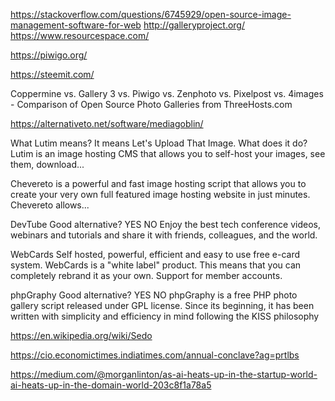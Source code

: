 https://stackoverflow.com/questions/6745929/open-source-image-management-software-for-web
http://galleryproject.org/
https://www.resourcespace.com/

https://piwigo.org/

https://steemit.com/

Coppermine vs. Gallery 3 vs. Piwigo vs. Zenphoto vs. Pixelpost vs. 4images - Comparison of Open Source Photo Galleries from ThreeHosts.com

https://alternativeto.net/software/mediagoblin/

What Lutim means? It means Let's Upload That Image. What does it do? Lutim is an image hosting CMS that allows you to self-host your images, see them, download...

Chevereto is a powerful and fast image hosting script that allows you to create your very own full featured image hosting website in just minutes. Chevereto allows...


DevTube Good alternative? YES NO
Enjoy the best tech conference videos, webinars and tutorials and share it with friends, colleagues, and the world.

WebCards
Self hosted, powerful, efficient and easy to use free e-card system. WebCards is a "white label" product. This means that you can completely rebrand it as your own. Support for member accounts.

phpGraphy Good alternative? YES NO
phpGraphy is a free PHP photo gallery script released under GPL license. Since its beginning, it has been written with simplicity and efficiency in mind following the KISS philosophy


https://en.wikipedia.org/wiki/Sedo

https://cio.economictimes.indiatimes.com/annual-conclave?ag=prtlbs

https://medium.com/@morganlinton/as-ai-heats-up-in-the-startup-world-ai-heats-up-in-the-domain-world-203c8f1a78a5